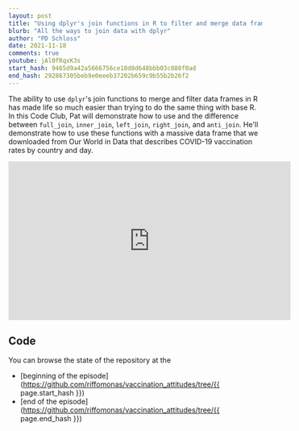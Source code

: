```yaml
---
layout: post
title: "Using dplyr's join functions in R to filter and merge data frames (CC164)"
blurb: "All the ways to join data with dplyr"
author: "PD Schloss"
date: 2021-11-18
comments: true
youtube: jAl0fRqxK3s
start_hash: 9465d9a42a5666756ce18d8d648bbb03c880f0ad
end_hash: 292867305beb9e0eeeb37202b659c9b55b2b26f2
---
```


The ability to use `dplyr`'s join functions to merge and filter data frames in R has made life so much easier than trying to do the same thing with base R. In this Code Club, Pat will demonstrate how to use and the difference between `full_join`, `inner_join`, `left_join`, `right_join`, and `anti_join`. He'll demonstrate how to use these functions with a massive data frame that we downloaded from Our World in Data that describes COVID-19 vaccination rates by country and day.

<iframe style="margin: 0 auto;display:block;" width="560" height="315" src="https://www.youtube.com/embed/{{ page.youtube }}" frameborder="0" allow="accelerometer; autoplay; encrypted-media; gyroscope; picture-in-picture" allowfullscreen></iframe>


## Code

You can browse the state of the repository at the
* [beginning of the episode](https://github.com/riffomonas/vaccination_attitudes/tree/{{ page.start_hash }})
* [end of the episode](https://github.com/riffomonas/vaccination_attitudes/tree/{{ page.end_hash }})
